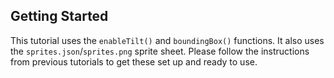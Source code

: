 ## Getting Started

This tutorial uses the `enableTilt()` and `boundingBox()` functions.  It also
uses the `sprites.json`/`sprites.png` sprite sheet.  Please follow the
instructions from previous tutorials to get these set up and ready to use.
